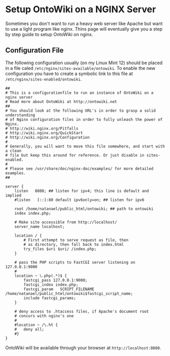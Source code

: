 # Setup OntoWiki on a NGINX Server
Sometimes you don't want to run a heavy web server like Apache but want to use a light program like nginx. Thins page will eventually give you a step by step guide to setup OntoWiki on nginx.

## Configuration File
The following configuration usually (on my Linux Mint 12) should be placed in a file caled `/etc/nginx/sites-available/ontowiki`. To enable the new configuration you have to create a symbolic link to this file at `/etc/nginx/sites-enabled/ontowiki`.

    ##
    # This is a configurationfile to run an instance of OntoWiki on a nginx server
    # Read more about OntoWiki at http://ontowiki.net
    ##
    # You should look at the following URL's in order to grasp a solid understanding
    # of Nginx configuration files in order to fully unleash the power of Nginx.
    # http://wiki.nginx.org/Pitfalls
    # http://wiki.nginx.org/QuickStart
    # http://wiki.nginx.org/Configuration
    #
    # Generally, you will want to move this file somewhere, and start with a clean
    # file but keep this around for reference. Or just disable in sites-enabled.
    #
    # Please see /usr/share/doc/nginx-doc/examples/ for more detailed examples.
    ##

    server {
        listen   8080; ## listen for ipv4; this line is default and implied
        #listen   [::]:80 default ipv6only=on; ## listen for ipv6
        
        root /home/natanael/public_html/ontowiki; ## path to ontowiki
        index index.php;
        
        # Make site accessible from http://localhost/
        server_name localhost;
        
        location / {
            # First attempt to serve request as file, then
            # as directory, then fall back to index.html
            try_files $uri $uri/ /index.php;
        }
        
        # pass the PHP scripts to FastCGI server listening on 127.0.0.1:9000
        #
        location ~ \.php(.*)$ {
            fastcgi_pass 127.0.0.1:9000;
            fastcgi_index index.php;
            fastcgi_param   SCRIPT_FILENAME /home/natanael/public_html/ontowiki$fastcgi_script_name;
            include fastcgi_params;
        }
        
        # deny access to .htaccess files, if Apache's document root
        # concurs with nginx's one
        #
        #location ~ /\.ht {
        #	deny all;
        #}
    }

OntoWiki will be available through your browser at `http://localhost:8080`.